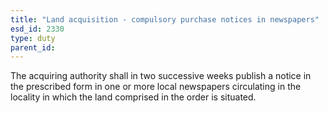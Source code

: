 ```yaml
---
title: "Land acquisition - compulsory purchase notices in newspapers"
esd_id: 2330
type: duty
parent_id:  
---
```


The acquiring authority shall in two successive weeks publish a notice in the prescribed form in one or more local newspapers circulating in the locality in which the land comprised in the order is situated.

